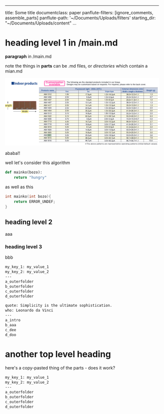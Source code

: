 
---
title: Some title
documentclass: paper
panflute-filters: [ignore_comments, assemble_parts]
panflute-path: '~/Documents/Uploads/filters'
starting_dir: "~/Documents/Uploads/content"
...

# heading level 1 in /main.md

**paragraph** in /main.md

note the things in **parts** can be .md files, or *directories* which contain a mian.md

![alt text](./panasonic_amorton_indoor_list.png)

ababa!!

well let's consider this algorithm

```python
def mainko(bozo):
	return "hungry"
```

as well as this

```c
int mainko(int bozo){
	return ERROR_UNDEF;
}
```

## heading level 2
aaa

### heading level 3
bbb

``` parts
my_key_1: my_value_1
my_key_2: my_value_2
---
a_outerfolder
b_outerfolder
c_outerfolder
d_outerfolder
```


``` comment
quote: Simplicity is the ultimate sophistication.
who: Leonardo da Vinci
---
a_intro
b_aaa
c_dee
d_doo
```

# another top level heading 

here's a copy-pasted thing of the parts - does it work?

``` parts
my_key_1: my_value_1
my_key_2: my_value_2
---
a_outerfolder
b_outerfolder
c_outerfolder
d_outerfolder
```

